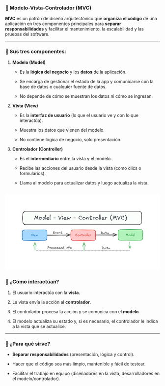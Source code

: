 ### 🧩 **Modelo-Vista-Controlador (MVC)**

**MVC** es un patrón de diseño arquitectónico que **organiza el código** de una aplicación en tres componentes principales para **separar responsabilidades** y facilitar el mantenimiento, la escalabilidad y las pruebas del software.

---

### 🧱 Sus tres componentes:

1. **Modelo (Model)**

    - Es la **lógica del negocio** y los **datos** de la aplicación.

    - Se encarga de gestionar el estado de la app y comunicarse con la base de datos o cualquier fuente de datos.

    - No depende de cómo se muestran los datos ni cómo se ingresan.

2. **Vista (View)**

    - Es la **interfaz de usuario** (lo que el usuario ve y con lo que interactúa).

    - Muestra los datos que vienen del modelo.

    - No contiene lógica de negocio, solo presentación.

3. **Controlador (Controller)**

    - Es el **intermediario** entre la vista y el modelo.

    - Recibe las acciones del usuario desde la vista (como clics o formularios).

    - Llama al modelo para actualizar datos y luego actualiza la vista.

![grafico](src/main/java/net/classes/assets/graficMVC.png)
---

### 🔁 ¿Cómo interactúan?

1. El usuario interactúa con la **vista**.

2. La vista envía la acción al **controlador**.

3. El controlador procesa la acción y se comunica con el **modelo**.

4. El modelo actualiza su estado y, si es necesario, el controlador le indica a la vista que se actualice.


---

### 🎯 ¿Para qué sirve?

- **Separar responsabilidades** (presentación, lógica y control).

- Hacer que el código sea más limpio, mantenible y fácil de testear.

- Facilitar el trabajo en equipo (diseñadores en la vista, desarrolladores en el modelo/controlador).